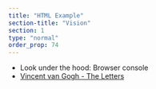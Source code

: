 ```yaml
---
title: "HTML Example"
section-title: "Vision"
section: 1
type: "normal"
order_prop: 74
---
```


+ Look under the hood: Browser console
+ [Vincent van Gogh - The Letters](http://vangoghletters.org/vg/letters/let581/letter.html)


